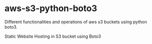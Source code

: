 # aws-s3-python-boto3
Different functionalities and operations of aws s3 buckets using python boto3. 

Static Website Hosting in S3 bucket using Boto3
